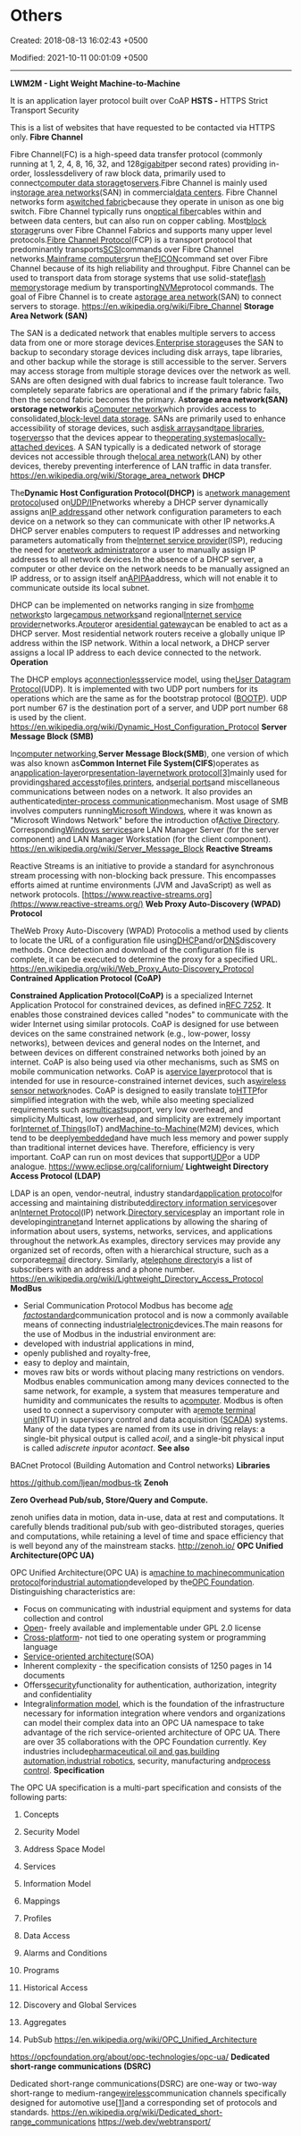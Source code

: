 # Others

Created: 2018-08-13 16:02:43 +0500

Modified: 2021-10-11 00:01:09 +0500

---

**LWM2M - Light Weight Machine-to-Machine**

It is an application layer protocol built over CoAP
**HSTS -** HTTPS Strict Transport Security

This is a list of websites that have requested to be contacted via HTTPS only.
**Fibre Channel**

Fibre Channel(FC) is a high-speed data transfer protocol (commonly running at 1, 2, 4, 8, 16, 32, and 128[gigabit](https://en.wikipedia.org/wiki/Gigabit)per second rates) providing in-order, losslessdelivery of raw block data, primarily used to connect[computer data storage](https://en.wikipedia.org/wiki/Computer_data_storage)to[servers](https://en.wikipedia.org/wiki/Server_(computing)).Fibre Channel is mainly used in[storage area networks](https://en.wikipedia.org/wiki/Storage_area_network)(SAN) in commercial[data centers](https://en.wikipedia.org/wiki/Data_center). Fibre Channel networks form a[switched fabric](https://en.wikipedia.org/wiki/Switched_fabric)because they operate in unison as one big switch. Fibre Channel typically runs on[optical fiber](https://en.wikipedia.org/wiki/Optical_fiber)cables within and between data centers, but can also run on copper cabling.
Most[block storage](https://en.wikipedia.org/wiki/Block_(data_storage))runs over Fibre Channel Fabrics and supports many upper level protocols.[Fibre Channel Protocol](https://en.wikipedia.org/wiki/Fibre_Channel_Protocol)(FCP) is a transport protocol that predominantly transports[SCSI](https://en.wikipedia.org/wiki/Small_Computer_System_Interface)commands over Fibre Channel networks.[Mainframe computers](https://en.wikipedia.org/wiki/Mainframe_computer)run the[FICON](https://en.wikipedia.org/wiki/FICON)command set over Fibre Channel because of its high reliability and throughput. Fibre Channel can be used to transport data from storage systems that use solid-state[flash memory](https://en.wikipedia.org/wiki/Flash_memory)storage medium by transporting[NVMe](https://en.wikipedia.org/wiki/NVM_Express)protocol commands.
The goal of Fibre Channel is to create a[storage area network](https://en.wikipedia.org/wiki/Storage_area_network)(SAN) to connect servers to storage.
<https://en.wikipedia.org/wiki/Fibre_Channel>
**Storage Area Network (SAN)**

The SAN is a dedicated network that enables multiple servers to access data from one or more storage devices.[Enterprise storage](https://en.wikipedia.org/wiki/Enterprise_storage)uses the SAN to backup to secondary storage devices including disk arrays, tape libraries, and other backup while the storage is still accessible to the server. Servers may access storage from multiple storage devices over the network as well.
SANs are often designed with dual fabrics to increase fault tolerance. Two completely separate fabrics are operational and if the primary fabric fails, then the second fabric becomes the primary.
A**storage area network(SAN) orstorage network**is a[Computer network](https://en.wikipedia.org/wiki/Computer_network)which provides access to consolidated,[block-level data storage](https://en.wikipedia.org/wiki/Block_device). SANs are primarily used to enhance accessibility of storage devices, such as[disk arrays](https://en.wikipedia.org/wiki/Disk_array)and[tape libraries](https://en.wikipedia.org/wiki/Tape_library), to[servers](https://en.wikipedia.org/wiki/Server_(computing))so that the devices appear to the[operating system](https://en.wikipedia.org/wiki/Operating_system)as[locally-attached devices](https://en.wikipedia.org/wiki/Direct-attached_storage). A SAN typically is a dedicated network of storage devices not accessible through the[local area network](https://en.wikipedia.org/wiki/Local_area_network)(LAN) by other devices, thereby preventing interference of LAN traffic in data transfer.
<https://en.wikipedia.org/wiki/Storage_area_network>
**DHCP**

The**Dynamic Host Configuration Protocol(DHCP)** is a[network management protocol](https://en.wikipedia.org/wiki/Network_protocol)used on[UDP/IP](https://en.wikipedia.org/wiki/UDP/IP)networks whereby a DHCP server dynamically assigns an[IP address](https://en.wikipedia.org/wiki/IP_address)and other network configuration parameters to each device on a network so they can communicate with other IP networks.A DHCP server enables computers to request IP addresses and networking parameters automatically from the[Internet service provider](https://en.wikipedia.org/wiki/Internet_service_provider)(ISP), reducing the need for a[network administrator](https://en.wikipedia.org/wiki/Network_administrator)or a user to manually assign IP addresses to all network devices.In the absence of a DHCP server, a computer or other device on the network needs to be manually assigned an IP address, or to assign itself an[APIPA](https://en.wikipedia.org/wiki/APIPA)address, which will not enable it to communicate outside its local subnet.

DHCP can be implemented on networks ranging in size from[home networks](https://en.wikipedia.org/wiki/Home_network)to large[campus networks](https://en.wikipedia.org/wiki/Campus_network)and regional[Internet service provider](https://en.wikipedia.org/wiki/Internet_service_provider)networks.A[router](https://en.wikipedia.org/wiki/Router_(computing))or a[residential gateway](https://en.wikipedia.org/wiki/Residential_gateway)can be enabled to act as a DHCP server. Most residential network routers receive a globally unique IP address within the ISP network. Within a local network, a DHCP server assigns a local IP address to each device connected to the network.
**Operation**

The DHCP employs a[connectionless](https://en.wikipedia.org/wiki/Connectionless_communication)service model, using the[User Datagram Protocol](https://en.wikipedia.org/wiki/User_Datagram_Protocol)(UDP). It is implemented with two UDP port numbers for its operations which are the same as for the bootstrap protocol ([BOOTP](https://en.wikipedia.org/wiki/BOOTP)). UDP port number 67 is the destination port of a server, and UDP port number 68 is used by the client.
<https://en.wikipedia.org/wiki/Dynamic_Host_Configuration_Protocol>
**Server Message Block (SMB)**

In[computer networking](https://en.wikipedia.org/wiki/Computer_network),**Server Message Block(SMB**), one version of which was also known as**Common Internet File System(CIFS**)operates as an[application-layer](https://en.wikipedia.org/wiki/Application_layer)or[presentation-layer](https://en.wikipedia.org/wiki/Presentation_layer)[network protocol](https://en.wikipedia.org/wiki/Communication_protocol)[[3]](https://en.wikipedia.org/wiki/Server_Message_Block#cite_note-3)mainly used for providing[shared access](https://en.wikipedia.org/wiki/Shared_access)to[files](https://en.wikipedia.org/wiki/Computer_file),[printers](https://en.wikipedia.org/wiki/Computer_printer), and[serial ports](https://en.wikipedia.org/wiki/Serial_port)and miscellaneous communications between nodes on a network. It also provides an authenticated[inter-process communication](https://en.wikipedia.org/wiki/Inter-process_communication)mechanism. Most usage of SMB involves computers running[Microsoft Windows](https://en.wikipedia.org/wiki/Microsoft_Windows), where it was known as "Microsoft Windows Network" before the introduction of[Active Directory](https://en.wikipedia.org/wiki/Active_Directory). Corresponding[Windows services](https://en.wikipedia.org/wiki/Windows_service)are LAN Manager Server (for the server component) and LAN Manager Workstation (for the client component).
<https://en.wikipedia.org/wiki/Server_Message_Block>
**Reactive Streams**

Reactive Streams is an initiative to provide a standard for asynchronous stream processing with non-blocking back pressure. This encompasses efforts aimed at runtime environments (JVM and JavaScript) as well as network protocols.
[https://www.reactive-streams.org](https://www.reactive-streams.org/)
**Web Proxy Auto-Discovery (WPAD) Protocol**

TheWeb Proxy Auto-Discovery (WPAD) Protocolis a method used by clients to locate the URL of a configuration file using[DHCP](https://en.wikipedia.org/wiki/Dynamic_Host_Configuration_Protocol)and/or[DNS](https://en.wikipedia.org/wiki/Domain_Name_System)discovery methods. Once detection and download of the configuration file is complete, it can be executed to determine the proxy for a specified URL.
<https://en.wikipedia.org/wiki/Web_Proxy_Auto-Discovery_Protocol>
**Contrained Application Protocol (CoAP)**

**Constrained Application Protocol(CoAP)** is a specialized Internet Application Protocol for constrained devices, as defined in[RFC 7252](https://tools.ietf.org/html/rfc7252). It enables those constrained devices called "nodes" to communicate with the wider Internet using similar protocols. CoAP is designed for use between devices on the same constrained network (e.g., low-power, lossy networks), between devices and general nodes on the Internet, and between devices on different constrained networks both joined by an internet. CoAP is also being used via other mechanisms, such as SMS on mobile communication networks.
CoAP is a[service layer](https://en.wikipedia.org/wiki/Service_layer)protocol that is intended for use in resource-constrained internet devices, such as[wireless sensor network](https://en.wikipedia.org/wiki/Wireless_sensor_network)nodes. CoAP is designed to easily translate to[HTTP](https://en.wikipedia.org/wiki/HTTP)for simplified integration with the web, while also meeting specialized requirements such as[multicast](https://en.wikipedia.org/wiki/Multicast)support, very low overhead, and simplicity.Multicast, low overhead, and simplicity are extremely important for[Internet of Things](https://en.wikipedia.org/wiki/Internet_of_Things)(IoT) and[Machine-to-Machine](https://en.wikipedia.org/wiki/Machine-to-Machine)(M2M) devices, which tend to be deeply[embedded](https://en.wikipedia.org/wiki/Embedded_system)and have much less memory and power supply than traditional internet devices have. Therefore, efficiency is very important. CoAP can run on most devices that support[UDP](https://en.wikipedia.org/wiki/User_Datagram_Protocol)or a UDP analogue.
<https://www.eclipse.org/californium/>
**Lightweight Directory Access Protocol (LDAP)**

LDAP is an open, vendor-neutral, industry standard[application protocol](https://en.wikipedia.org/wiki/Application_protocol)for accessing and maintaining distributed[directory information services](https://en.wikipedia.org/wiki/Directory_service)over an[Internet Protocol](https://en.wikipedia.org/wiki/Internet_Protocol)(IP) network.[Directory services](https://en.wikipedia.org/wiki/Directory_service)play an important role in developing[intranet](https://en.wikipedia.org/wiki/Intranet)and Internet applications by allowing the sharing of information about users, systems, networks, services, and applications throughout the network.As examples, directory services may provide any organized set of records, often with a hierarchical structure, such as a corporate[email](https://en.wikipedia.org/wiki/Email) directory. Similarly, a[telephone directory](https://en.wikipedia.org/wiki/Telephone_directory)is a list of subscribers with an address and a phone number.
<https://en.wikipedia.org/wiki/Lightweight_Directory_Access_Protocol>
**ModBus**
-   Serial Communication Protocol
Modbus has become a[*de facto*](https://en.wikipedia.org/wiki/De_facto)[standard](https://en.wikipedia.org/wiki/Standardization)communication protocol and is now a commonly available means of connecting industrial[electronic](https://en.wikipedia.org/wiki/Electronics)devices.The main reasons for the use of Modbus in the industrial environment are:
-   developed with industrial applications in mind,
-   openly published and royalty-free,
-   easy to deploy and maintain,
-   moves raw bits or words without placing many restrictions on vendors.
Modbus enables communication among many devices connected to the same network, for example, a system that measures temperature and humidity and communicates the results to a[computer](https://en.wikipedia.org/wiki/Computer). Modbus is often used to connect a supervisory computer with a[remote terminal unit](https://en.wikipedia.org/wiki/Remote_terminal_unit)(RTU) in supervisory control and data acquisition ([SCADA](https://en.wikipedia.org/wiki/SCADA)) systems. Many of the data types are named from its use in driving relays: a single-bit physical output is called a*coil*, and a single-bit physical input is called a*discrete input*or a*contact*.
**See also**

BACnet Protocol (Building Automation and Control networks)
**Libraries**

<https://github.com/ljean/modbus-tk>
**Zenoh**

**Zero Overhead Pub/sub, Store/Query and Compute.**

zenoh unifies data in motion, data in-use, data at rest and computations. It carefully blends traditional pub/sub with geo-distributed storages, queries and computations, while retaining a level of time and space efficiency that is well beyond any of the mainstream stacks.
<http://zenoh.io/>
**OPC Unified Architecture(OPC UA)**

OPC Unified Architecture(OPC UA) is a[machine to machine](https://en.wikipedia.org/wiki/Machine_to_machine)[communication protocol](https://en.wikipedia.org/wiki/Communication_protocol)for[industrial automation](https://en.wikipedia.org/wiki/Industrial_automation)developed by the[OPC Foundation](https://en.wikipedia.org/wiki/OPC_Foundation). Distinguishing characteristics are:
-   Focus on communicating with industrial equipment and systems for data collection and control
-   [Open](https://en.wikipedia.org/wiki/Open_standard)- freely available and implementable under GPL 2.0 license
-   [Cross-platform](https://en.wikipedia.org/wiki/Cross-platform)- not tied to one operating system or programming language
-   [Service-oriented architecture](https://en.wikipedia.org/wiki/Service-oriented_architecture)(SOA)
-   Inherent complexity - the specification consists of 1250 pages in 14 documents
-   Offers[security](https://en.wikipedia.org/wiki/Information_security)functionality for authentication, authorization, integrity and confidentiality
-   Integral[information model](https://en.wikipedia.org/wiki/Information_model), which is the foundation of the infrastructure necessary for information integration where vendors and organizations can model their complex data into an OPC UA namespace to take advantage of the rich service-oriented architecture of OPC UA. There are over 35 collaborations with the OPC Foundation currently. Key industries include[pharmaceutical](https://en.wikipedia.org/wiki/Pharmaceutical_industry),[oil and gas](https://en.wikipedia.org/wiki/Oil_and_gas_industry),[building automation](https://en.wikipedia.org/wiki/Building_automation),[industrial robotics](https://en.wikipedia.org/wiki/Industrial_robotics), security, manufacturing and[process control](https://en.wikipedia.org/wiki/Process_control).
**Specification**

The OPC UA specification is a multi-part specification and consists of the following parts:

1.  Concepts

2.  Security Model

3.  Address Space Model

4.  Services

5.  Information Model

6.  Mappings

7.  Profiles

8.  Data Access

9.  Alarms and Conditions

10. Programs

11. Historical Access

12. Discovery and Global Services

13. Aggregates

14. PubSub
<https://en.wikipedia.org/wiki/OPC_Unified_Architecture>

<https://opcfoundation.org/about/opc-technologies/opc-ua/>
**Dedicated short-range communications (DSRC)**

Dedicated short-range communications(DSRC) are one-way or two-way short-range to medium-range[wireless](https://en.wikipedia.org/wiki/Wireless)communication channels specifically designed for automotive use[[1]](https://en.wikipedia.org/wiki/Dedicated_short-range_communications#cite_note-1)and a corresponding set of protocols and standards.
<https://en.wikipedia.org/wiki/Dedicated_short-range_communications>
<https://web.dev/webtransport/>
